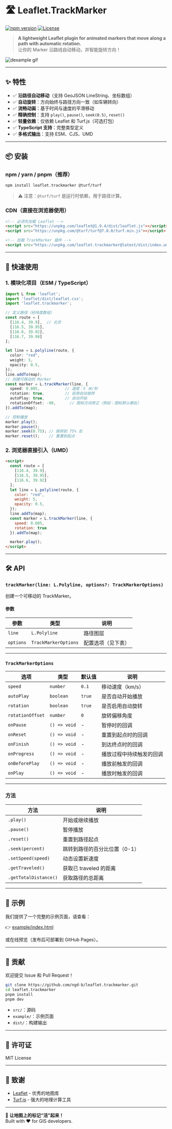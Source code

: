 
# 🛣️ Leaflet.TrackMarker

[![npm version](https://img.shields.io/npm/v/leaflet.trackmarker.svg)](https://www.npmjs.com/package/leaflet.trackmarker)
[![License](https://img.shields.io/npm/l/leaflet.trackmarker.svg)](LICENSE)

> **A lightweight Leaflet plugin for animated markers that move along a path with automatic rotation.**  
> 让你的 Marker 沿路线自动移动，并智能旋转方向！

![dexample gif](./example/example.gif)

---

## ✨ 特性

- ✅ **沿路径自动移动**（支持 GeoJSON LineString、坐标数组）
- ✅ **自动旋转**：方向始终与路径方向一致（如车辆转向）
- ✅ **流畅动画**：基于时间与速度的平滑移动
- ✅ **精确控制**：支持 `play()`, `pause()`, `seek(0.5)`, `reset()`
- ✅ **轻量依赖**：仅依赖 Leaflet 和 Turf.js（可选打包）
- ✅ **TypeScript 支持**：完整类型定义
- ✅ **多格式输出**：支持 ESM、CJS、UMD

---

## 📦 安装

### npm / yarn / pnpm（推荐）

```bash
npm install leaflet.trackmarker @turf/turf
```

> ⚠️ 注意：`@turf/turf` 是运行时依赖，用于路径计算。

### CDN（直接在浏览器使用）

```html
<!-- 必须先加载 Leaflet -->
<script src="https://unpkg.com/leaflet@1.9.4/dist/leaflet.js"></script>
<script src="https://unpkg.com/@turf/turf@7.0.0/turf.min.js"></script>

<!-- 加载 TrackMarker 插件 -->
<script src="https://unpkg.com/leaflet.trackmarker@latest/dist/index.umd.js"></script>
```

---

## 🚀 快速使用

### 1. 模块化项目（ESM / TypeScript）

```ts
import L from 'leaflet';  
import 'leaflet/dist/leaflet.css';
import 'leaflet.trackmarker';

// 定义路径（经纬度数组）
const route = [
  [116.4, 39.9],  // 北京
  [116.5, 39.95],
  [116.6, 39.92],
  [116.7, 39.98]
];

let line = L.polyline(route, {
  color: "red",
  weight: 5,
  opacity: 0.5,
});
line.addTo(map);
// 创建可移动的 Marker
const marker = L.trackMarker(line, {
  speed: 0.005,           // 速度：5 米/秒
  rotation: true,         // 启用自动旋转
  autoPlay: true,         // 自动开始
  rotationOffset: -90,      // 图标方向修正（例如：图标默认朝右）
}).addTo(map);

// 控制播放
marker.play();
marker.pause();
marker.seek(0.75); // 跳转到 75% 处
marker.reset();    // 重置到起点
```

### 2. 浏览器直接引入（UMD）

```html
<script>
  const route = [
    [116.4, 39.9],
    [116.5, 39.95],
    [116.6, 39.92]
  ];
  let line = L.polyline(route, {
    color: "red",
    weight: 5,
    opacity: 0.5,
  });
  line.addTo(map);
  const marker = L.trackMarker(line, {
    speed: 0.005,
    rotation: true
  }).addTo(map);

  marker.play();
</script>
```

---

## 🛠️ API

### `trackMarker(line: L.Polyline, options?: TrackMarkerOptions)`

创建一个可移动的 TrackMarker。

#### 参数

| 参数 | 类型 | 说明 |
|------|------|------|
| `line` |  `L.Polyline` | 路径图层 |
| `options` | `TrackMarkerOptions` | 配置选项（见下表） |

---

### `TrackMarkerOptions`

| 选项 | 类型 | 默认值 | 说明 |
|------|------|--------|------|
| `speed` | `number` | `0.1` | 移动速度（km/s） |
| `autoPlay` | `boolean` | `true` | 是否自动开始播放 |
| `rotation` | `boolean` | `true` | 是否启用自动旋转 |
| `rotationOffset` | `number` | `0` | 旋转偏移角度 |
| `onPause`| `() => void` | - |暂停时的回调 |
| `onReset` | `() => void` | - |重置到起点时的回调 |
| `onFinish` | `() => void`|  - |到达终点时的回调 |
| `onProgress` |`() => void` | - |播放过程中持续触发的回调|
| `onBeforePlay` |`() => void` | - |播放前触发的回调|
| `onPlay` |`() => void` | - |播放时触发的回调|

---

### 方法

| 方法 | 说明 |
|------|------|
| `.play()` | 开始或继续播放 |
| `.pause()` | 暂停播放 |
| `.reset()` | 重置到路径起点 |
| `.seek(percent)` | 跳转到路径的百分比位置（0-1） |
| `.setSpeed(speed)` | 动态设置新速度 |
| `.getTraveled()`| 获取已 traveled 的距离 |
| `.getTotalDistance()` | 获取路径的总距离 |

---

## 🧪 示例

我们提供了一个完整的示例页面，请查看：

👉 [example/index.html](example/index.html)

或在线预览（发布后可部署到 GitHub Pages）。

---

## 🤝 贡献

欢迎提交 Issue 和 Pull Request！

```bash
git clone https://github.com/ngd-b/leaflet.trackmarker.git
cd leaflet.trackmarker
pnpm install
pnpm dev
```

- `src/`：源码
- `example/`：示例页面
- `dist/`：构建输出

---

## 📄 许可证

MIT License

---

## 🚀 致谢

- [Leaflet](https://leafletjs.com) - 优秀的地图库
- [Turf.js](https://turfjs.org) - 强大的地理计算工具

---

📌 **让地图上的标记“活”起来！**  
Built with ❤️ for GIS developers.
